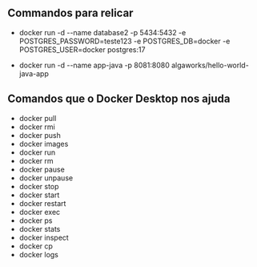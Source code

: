 ## Commandos para relicar

* docker run -d --name database2 -p 5434:5432 -e POSTGRES_PASSWORD=teste123 -e POSTGRES_DB=docker -e POSTGRES_USER=docker postgres:17

* docker run -d --name app-java -p 8081:8080 algaworks/hello-world-java-app 

## Comandos que o Docker Desktop  nos ajuda

* docker pull
* docker rmi
* docker push
* docker images
* docker run
* docker rm
* docker pause
* docker unpause
* docker stop
* docker start
* docker restart
* docker exec 
* docker ps
* docker stats
* docker inspect
* docker cp
* docker logs